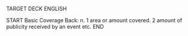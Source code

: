 TARGET DECK
ENGLISH

START
Basic
Coverage
Back: n. 1 area or amount covered. 2 amount of publicity received by an event etc.
END
